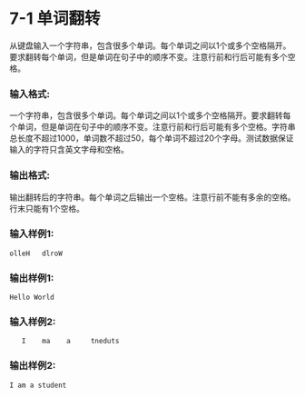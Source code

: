 # 7-1 单词翻转

从键盘输入一个字符串，包含很多个单词。每个单词之间以1个或多个空格隔开。要求翻转每个单词，但是单词在句子中的顺序不变。注意行前和行后可能有多个空格。

### 输入格式:

一个字符串，包含很多个单词。每个单词之间以1个或多个空格隔开。要求翻转每个单词，但是单词在句子中的顺序不变。注意行前和行后可能有多个空格。字符串总长度不超过1000，单词数不超过50，每个单词不超过20个字母。测试数据保证输入的字符只含英文字母和空格。

### 输出格式:

输出翻转后的字符串。每个单词之后输出一个空格。注意行前不能有多余的空格。行末只能有1个空格。

### 输入样例1:

```in
olleH   dlroW
```

### 输出样例1:

```out
Hello World 
```

### 输入样例2:

```in
   I    ma    a     tneduts       
```

### 输出样例2:

```out
I am a student 
```
